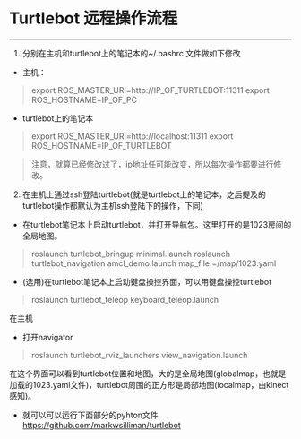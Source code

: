# Turtlebot 远程操作流程


---

1. 分别在主机和turtlebot上的笔记本的~/.bashrc 文件做如下修改
 * 主机：
>export ROS_MASTER_URI=http://IP_OF_TURTLEBOT:11311
export ROS_HOSTNAME=IP_OF_PC
 * turtlebot上的笔记本

>export ROS_MASTER_URI=http://localhost:11311
export ROS_HOSTNAME=IP_OF_TURTLEBOT

> 注意，就算已经修改过了，ip地址任可能改变，所以每次操作都要进行修改。


2. 在主机上通过ssh登陆turtlebot(就是turtlebot上的笔记本，之后提及的turtlebot操作都默认为主机ssh登陆下的操作，下同)
 * 在turtlebot笔记本上启动turtlebot，并打开导航包。这里打开的是1023房间的全局地图。
> roslaunch turtlebot_bringup minimal.launch
roslaunch turtlebot_navigation amcl_demo.launch map_file:=/map/1023.yaml

 * (选用)在turtlebot笔记本上启动键盘操控界面，可以用键盘操控turtlebot
>  roslaunch turtlebot_teleop keyboard_teleop.launch

在主机
* 打开navigator
> roslaunch turtlebot_rviz_launchers view_navigation.launch

在这个界面可以看到turtlebot位置和地图，大的是全局地图(globalmap，也就是加载的1023.yaml文件)，turtlebot周围的正方形是局部地图(localmap，由kinect感知)。
* 就可以可以运行下面部分的pyhton文件
https://github.com/markwsilliman/turtlebot






 

 




